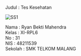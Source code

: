 Judul : Tes Kesehatan

![SS1](https://docs.google.com/uc?id=0B8w2AZUEmJ9fNzdDYmhrQTY0OEk)<br>

Nama : Ryan Bekti Mahendra<br>
Kelas : XI-RPL6<br>
No : 31<br>
NIS : 48211539<br>
Sekolah : SMK TELKOM MALANG<br>
